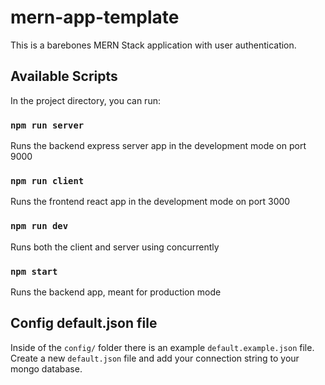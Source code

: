 # mern-app-template

This is a barebones MERN Stack application with user authentication.

## Available Scripts

In the project directory, you can run:

### `npm run server`

Runs the backend express server app in the development mode on port 9000

### `npm run client`

Runs the frontend react app in the development mode on port 3000

### `npm run dev`

Runs both the client and server using concurrently

### `npm start`

Runs the backend app, meant for production mode

## Config default.json file

Inside of the `config/` folder there is an example `default.example.json` file. Create a new `default.json` file and add your connection string to your mongo database.
